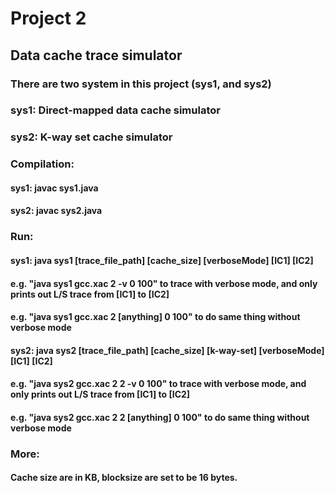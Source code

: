 # Project 2
## Data cache trace simulator 

### There are two system in this project (sys1, and sys2)
### sys1: Direct-mapped data cache simulator
### sys2: K-way set cache simulator

### Compilation: 
#### sys1: javac sys1.java
#### sys2: javac sys2.java

### Run:
#### sys1: java sys1 [trace_file_path] [cache_size] [verboseMode] [IC1] [IC2]
####          e.g. "java sys1 gcc.xac 2 -v 0 100" to trace with verbose mode, and only prints out L/S trace from [IC1] to [IC2]
####          e.g. "java sys1 gcc.xac 2 [anything] 0 100" to do same thing without verbose mode


#### sys2: java sys2 [trace_file_path] [cache_size] [k-way-set] [verboseMode] [IC1] [IC2]
####          e.g. "java sys2 gcc.xac 2 2 -v 0 100" to trace with verbose mode, and only prints out L/S trace from [IC1] to [IC2]
####          e.g. "java sys2 gcc.xac 2 2 [anything] 0 100" to do same thing without verbose mode


### More:
#### Cache size are in KB, blocksize are set to be 16 bytes.
